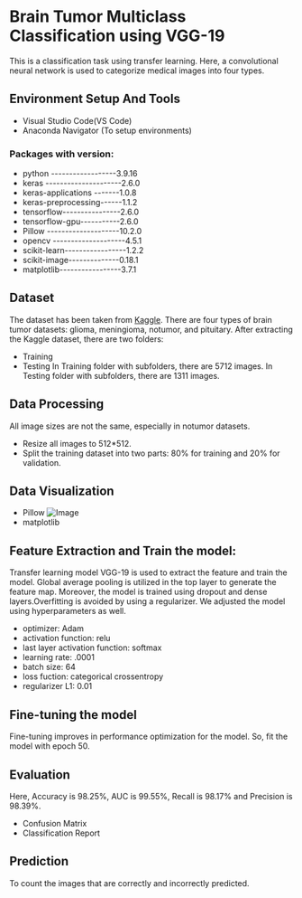
# Brain Tumor Multiclass Classification using VGG-19

This is a classification task using transfer learning. Here, a convolutional neural network is used to categorize medical images into four types.


##  Environment Setup And Tools
* Visual Studio Code(VS Code)
* Anaconda Navigator (To setup environments)

### Packages with version:
* python ------------------3.9.16
* keras ---------------------2.6.0
* keras-applications -------1.0.8
* keras-preprocessing------1.1.2
* tensorflow----------------2.6.0
* tensorflow-gpu-----------2.6.0
* Pillow --------------------10.2.0
* opencv --------------------4.5.1
* scikit-learn-----------------1.2.2
* scikit-image--------------0.18.1
* matplotlib-----------------3.7.1

## Dataset
The dataset has been taken from [Kaggle](https://www.kaggle.com/datasets/masoudnickparvar/brain-tumor-mri-dataset). There are four types of brain tumor datasets: glioma, meningioma, notumor, and pituitary. After extracting the Kaggle dataset, there are two folders:
* Training
* Testing
In Training folder with subfolders, there are 5712 images.
In Testing folder with subfolders, there are 1311 images.

## Data Processing
All image sizes are not the same,  especially in notumor datasets.
* Resize all images to 512*512.
* Split the training dataset into two parts: 
     80% for training and 20% for validation.
## Data Visualization
* Pillow
![Image](images/example.png)
* matplotlib
##  Feature Extraction and Train the model:
Transfer learning model VGG-19 is used to extract the feature and train the model. Global average pooling is utilized in the top layer to generate the feature map. Moreover, the model is trained using dropout and dense layers.Overfitting is avoided by using a regularizer. We adjusted the model using hyperparameters as well.
* optimizer: Adam
* activation function: relu
* last layer activation function: softmax 
* learning rate: .0001
* batch size: 64 
* loss fuction: categorical crossentropy
* regularizer L1: 0.01
## Fine-tuning the model
Fine-tuning improves in performance optimization for the model. So, fit the model with epoch 50.
## Evaluation
Here, Accuracy is 98.25%, AUC is 99.55%, Recall is 98.17% and Precision is 98.39%.
* Confusion Matrix
* Classification Report
## Prediction
To count the images that are correctly and incorrectly predicted.
